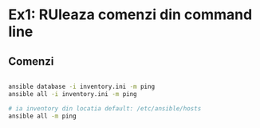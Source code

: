 # Ex1: RUleaza comenzi din command line

## Comenzi

```bash

ansible database -i inventory.ini -m ping
ansible all -i inventory.ini -m ping 

# ia inventory din locatia default: /etc/ansible/hosts
ansible all -m ping

